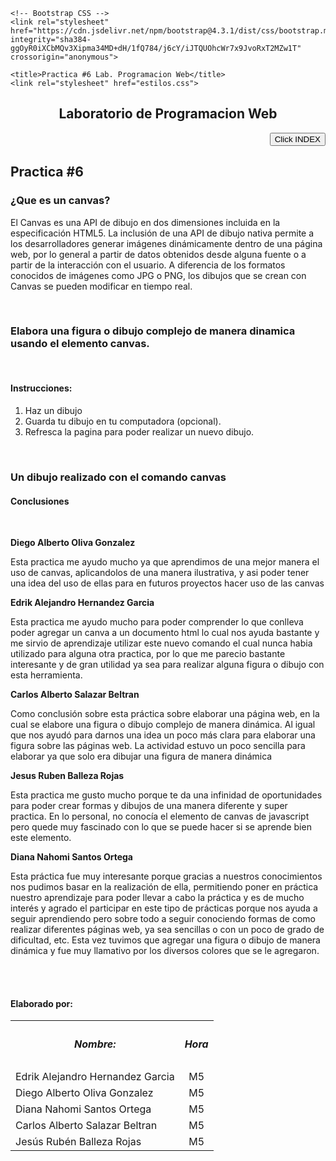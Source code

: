 <!DOCTYPE html>
<html lang="es">
  <head>
    <meta charset="UTF-8" />
    <meta name="viewport" content="width=device-width, initial-scale=1.0" />

    <!-- Bootstrap CSS -->
    <link rel="stylesheet" href="https://cdn.jsdelivr.net/npm/bootstrap@4.3.1/dist/css/bootstrap.min.css" integrity="sha384-ggOyR0iXCbMQv3Xipma34MD+dH/1fQ784/j6cY/iJTQUOhcWr7x9JvoRxT2MZw1T" crossorigin="anonymous">

    <title>Practica #6 Lab. Programacion Web</title>
    <link rel="stylesheet" href="estilos.css">
  </head>
  <body>
    <nav class="navbar-expand-lg bg-light">
        <div class="container-fluid">
            <center><b><h1>Laboratorio de Programacion Web</h1></b></center>
          </div>
        <div class="right">
          <div align="right">
            <a href="https://alejandrohg90210.github.io/index.github.io/">
            <input type="button" value="Click INDEX"/>
          </a>
        <h2><p align=left>Practica #6</p></h2>
          </div>
          <h3>¿Que es un canvas?</h3>
          <p>El Canvas es una API de dibujo en dos dimensiones incluida en la especificación HTML5. La inclusión de una API de dibujo nativa permite a los desarrolladores generar imágenes dinámicamente dentro de una página web, por lo general a partir de datos obtenidos desde alguna fuente o a partir de la interacción con el usuario. A diferencia de los formatos conocidos de imágenes como JPG o PNG, los dibujos que se crean con Canvas se pueden modificar en tiempo real.</p>
          <br>
          <h3>Elabora una figura o dibujo complejo de manera dinamica usando el elemento canvas.</h3>
<main class="main-container">
  <canvas id="main-canvas" width="700" height="600"> </canvas>
</main> 
  <script src="js.js"></script>  
<br>
<h4>Instrucciones: </h4>
<ol>
  <li>Haz un dibujo</li>
  <li>Guarda tu dibujo en tu computadora (opcional).</li>
  <li>Refresca la pagina para poder realizar un nuevo dibujo.</li>
</ol>
<br>
<h3>Un dibujo realizado con el comando canvas</h3>
<main class="main-container">
  <canvas id="canvas" width="470" height="250"> </canvas>
</main>
  <script src="javascript.js"></script>
    <h4> Conclusiones </h4>
    <br />
            <b><p>Diego Alberto Oliva Gonzalez </p></b>
            <p>Esta practica me ayudo mucho ya que aprendimos de una mejor manera el uso de canvas, aplicandolos de una manera ilustrativa, y asi poder tener una idea del uso de ellas para en futuros proyectos hacer uso de las canvas</p>
            <b><p>Edrik Alejandro Hernandez Garcia </p></b>
            <p>Esta practica me ayudo mucho para poder comprender lo que conlleva poder agregar un canva a un documento html lo cual nos ayuda bastante y me sirvio de aprendizaje utilizar este nuevo comando el cual nunca habia utilizado para alguna otra practica, por lo que me parecio bastante interesante y de gran utilidad ya sea para realizar alguna figura o dibujo con esta herramienta.</p>
            <b><p>Carlos Alberto Salazar Beltran </p></b>
            <p>Como conclusión sobre esta práctica sobre elaborar una página web, en la cual se elabore una figura o dibujo complejo de manera dinámica. Al igual que nos ayudó para darnos una idea un poco más clara para elaborar una figura sobre las páginas web. La actividad estuvo un poco sencilla para elaborar ya que solo era dibujar una figura de manera dinámica</p>
            <b><p>Jesus Ruben Balleza Rojas </p></b>
            <p>Esta practica me gusto mucho porque te da una infinidad de oportunidades para poder crear formas y dibujos de una manera diferente y super practica. En lo personal, no conocía el elemento de canvas de javascript pero quede muy fascinado con lo que se puede hacer si se aprende bien este elemento.</p>
            <b><p>Diana Nahomi Santos Ortega  </p></b>
            <p>Esta práctica fue muy interesante porque gracias a nuestros conocimientos nos pudimos basar en la realización de ella, permitiendo poner en práctica nuestro aprendizaje para poder llevar a cabo la práctica y es de mucho interés y agrado el participar en este tipo de prácticas porque nos ayuda a seguir aprendiendo pero sobre todo a seguir conociendo formas de como realizar diferentes páginas web, ya sea sencillas o con un poco de grado de dificultad, etc. Esta vez tuvimos que agregar una figura o dibujo de manera dinámica y fue muy llamativo por los diversos colores que se le agregaron.</p>
            <br/>
            <br/>
                <h4>Elaborado por:</h4>
                <table class="default">
                  <div class="container-fluid">
                      <tr>
                        <b>
                        <th><h5>Nombre:</h5></th>
                        <th><h5><center>Hora</center></h5></th>
                      </b>
                      </tr>
                      <tr> 
                        <td>Edrik Alejandro Hernandez Garcia</td>
                        <td><center>M5</center></td>
                      </tr>
                      <tr>
                        <td>Diego Alberto Oliva Gonzalez</td>
                        <td><center>M5</center></td> 
                      </tr>
                      <tr>
                          <td>Diana Nahomi Santos Ortega</td>
                          <td><center>M5</center></td>
                      </tr>
                      <tr>
                        <td>Carlos Alberto Salazar Beltran</td>
                        <td><center>M5</center></td>
                      </tr>
                      <tr>
                        <td>Jesús Rubén Balleza Rojas</td>
                        <td><center>M5</center></td>
                      </tr>
                  </div>
                </table> 
              </body>
</html>
